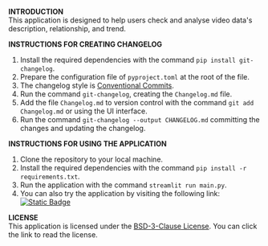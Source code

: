 **INTRODUCTION**  
This application is designed to help users check and analyse video data's description, relationship, and trend.

**INSTRUCTIONS FOR CREATING CHANGELOG**

1. Install the required dependencies with the command `pip install git-changelog`.
2. Prepare the configuration file of `pyproject.toml` at the root of the file.
3. The changelog style is [Conventional Commits](https://www.conventionalcommits.org/en/v1.0.0/).
4. Run the command `git-changelog`, creating the `Changelog.md` file.
5. Add the file `Changelog.md` to version control with the command `git add Changelog.md` or using the UI interface.
6. Run the command `git-changelog --output CHANGELOG.md` committing the changes and updating the changelog.

**INSTRUCTIONS FOR USING THE APPLICATION**

1. Clone the repository to your local machine.
2. Install the required dependencies with the command `pip install -r requirements.txt`.
3. Run the application with the command `streamlit run main.py`.
4. You can also try the application by visiting the following
   link: [![Static Badge](https://img.shields.io/badge/Open%20in%20Streamlit-Daochashao-red?style=for-the-badge&logo=streamlit&labelColor=white)](https://creator-scan.streamlit.app/)

**LICENSE**  
This application is licensed under the [BSD-3-Clause License](LICENSE). You can click the link to read the license.

